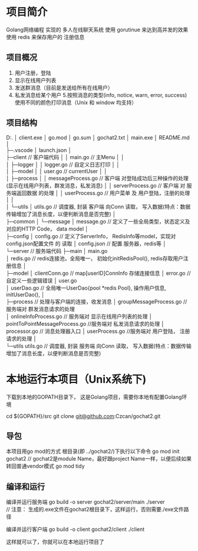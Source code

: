 # 项目简介 
Golang网络编程 实现的 多人在线聊天系统
使用 gorutinue 来达到高并发的效果
使用 redis 来保存用户的 注册信息

## 项目概况
1. 用户注册，登陆
2. 显示在线用户列表
3. 发送群消息（目前是发送给所有在线用户）
4. 私发消息给某个用户
5.按照消息的类型(info, notice, warn, error, success) 使用不同的颜色打印消息（Unix 和 window 均支持）

## 项目结构
D:.
│  client.exe
│  go.mod
│  go.sum
│  gochat2.txt
│  main.exe
│  README.md
│  
├─.vscode
│      launch.json
│      
├─client       // 客户端代码
│  │  main.go   // 主Menu
│  │  
│  ├─logger
│  │      logger.go  // 自定义日志打印
│  │      
│  ├─model
│  │      user.go   // currentUser
│  │      
│  ├─process
│  │      messageProcess.go  //  客户端 对登陆成功后三种操作的处理(显示在线用户列表，群发消息，私发消息)
│  │      serverProcess.go  //  客户端 对 服务端返回数据 的处理
│  │      userProcess.go    //  用户菜单 及 用户登陆，注册的处理
│  │      
│  └─utils
│          utils.go        // 调度器, 封装 客户端 向Conn 读取， 写入数据(特点：数据传输增加了消息长度，以便判断消息是否完整)
│          
├─common
│  └─message
│          message.go      // 定义了一些全局类型，状态定义及对应的HTTP Code， data model
│          
├─config
│      config.go           // 定义了ServerInfo， RedisInfo等model，实现对 config.json配置文件 的 读取
│      config.json         // 配置 服务器，redis等
│      
└─server    // 服务端代码
    ├─main
    │      main.go          
    │      redis.go        // redis连接池，全局唯一， 初始化initRedisPool(), redis存取用户注册信息
    │      
    ├─model
    │      clientConn.go   // map[userID]ConnInfo 存储连接信息
    │      error.go        // 自定义一些逻辑错误
    │      user.go  
    │      userDao.go      // 全局唯一UserDao{pool *redis Pool}, 操作用户信息, initUserDao(),
    │      
    ├─process   // 处理与客户端的连接，收发消息
    │      groupMessageProcess.go           // 服务端对 群发消息请求的处理   
    │      onlineInfoProcess.go             // 服务端对 显示在线用户列表的处理 
    │      pointToPointMessageProcess.go    //服务端对 私发消息请求的处理 
    │      processor.go     // 消息处理器入口
    │      userProcess.go                   //服务端对 用户登陆， 注册请求的处理 
    │      
    └─utils
            utils.go    // 调度器, 封装 服务端 向Conn 读取， 写入数据(特点：数据传输增加了消息长度，以便判断消息是否完整)


# 本地运行本项目（Unix系统下)
下载到本地的GOPATH目录下， 这是Golang项目，需要你本地有配置Golang环境

cd ${GOPATH}/src
git clone git@github.com:Czcan/gochat2.git

## 导包
本项目用go mod的方式
根目录(即 ../gochat2/)下执行以下命令
go mod init gochat2  // gochat2是module Name，最好跟project Name一样，以便后续如果转回普通vendor模式
go mod tidy

## 编译和运行

编译并运行服务端
go build -o server gochat2/server/main
./server  
// 注意： 生成的.exe文件在gochat2根目录下，这样运行，否则需要./exe文件路径

编译并运行客户端
go build -o client gochat2/client
./client  

这样就可以了，你就可以在本地运行项目了
